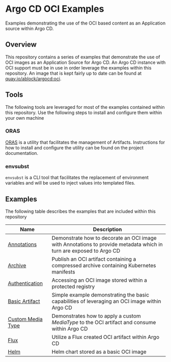 # Argo CD OCI Examples

Examples demonstrating the use of the OCI based content as an Application source within Argo CD.

## Overview

This repository contains a series of examples that demonstrate the use of OCI images as an Application Source for Argo CD. An Argo CD instance with OCI support must be in use in order leverage the examples within this repository. An image that is kept fairly up to date can be found at [quay.io/ablock/argocd:oci](https://quay.io/repository/ablock/argocd).

## Tools

The following tools are leveraged for most of the examples contained within this repository. Use the following steps to install and configure them within your own machine

### ORAS

[ORAS](https://oras.land) is a utility that facilitates the management of Artifacts. Instructions for how to install and configure the utility can be found on the project documentation.

### envsubst

`envsubst` is a CLI tool that facilitates the replacement of environment variables and will be used to inject values into templated files.

## Examples

The following table describes the examples that are included within this repository

| Name | Description |
| ---- | ----------- |
| [Annotations](annotations/README.md) | Demonstrate how to decorate an OCI image with Annotations to provide metadata which in turn are exposed to Argo CD |
| [Archive](archive/README.md) | Publish an OCI artifact containing a compressed archive containing Kubernetes manifests |
| [Authentication](authentication/README.md) | Accessing an OCI image stored within a protected registry |
| [Basic Artifact](basic-artifact/README.md) | Simple example demonstrating the basic capabilities of leveraging an OCI image within Argo CD |
| [Custom Media Type](basic-artifact/README.md) | Demonstrates how to apply a custom _MediaType_ to the OCI artifact and consume within Argo CD |
| [Flux](flux/README.md) | Utilize a Flux created OCI artifact within Argo CD |
| [Helm](helm/README.md) | Helm chart stored as a basic OCI image |
